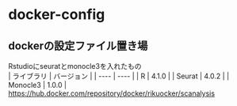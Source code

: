 # docker-config
## dockerの設定ファイル置き場
Rstudioにseuratとmonocle3を入れたもの  
|  ライブラリ  |  バージョン  |
| ---- | ---- |
|  R  |  4.1.0  |
|  Seurat  |  4.0.2  |
| Monocle3 | 1.0.0 |
https://hub.docker.com/repository/docker/rikuocker/scanalysis

